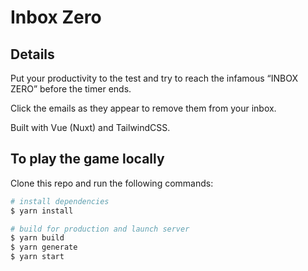 # Inbox Zero

## Details

Put your productivity to the test and try to reach the infamous “INBOX ZERO” before the timer ends.

Click the emails as they appear to remove them from your inbox.

Built with Vue (Nuxt) and TailwindCSS.


## To play the game locally

Clone this repo and run the following commands:

```bash
# install dependencies
$ yarn install

# build for production and launch server
$ yarn build
$ yarn generate
$ yarn start

```


